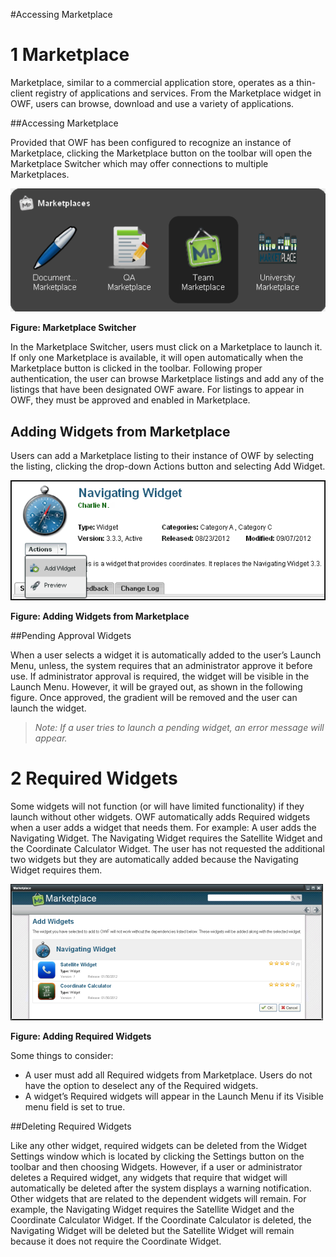 #Accessing Marketplace
# 1 Marketplace
Marketplace, similar to a commercial application store, operates as a thin-client registry of applications and services. From the Marketplace widget in OWF, users can browse, download and use a variety of applications.

##Accessing Marketplace

Provided that OWF has been configured to recognize an instance of Marketplace, clicking the Marketplace button on the toolbar will open the Marketplace Switcher which may offer connections to multiple Marketplaces. 

![Marketplace Switcher](OWFImages/OWF7/mp_switcher.png)

<b>Figure: Marketplace Switcher</b>

In the Marketplace Switcher, users must click on a Marketplace to launch it. If only one Marketplace is available, it will open automatically when the Marketplace button is clicked in the toolbar. Following proper authentication, the user can browse Marketplace listings and add any of the listings that have been designated OWF aware. For listings to appear in OWF, they must be approved and enabled in Marketplace.

## Adding Widgets from Marketplace

Users can add a Marketplace listing to their instance of OWF by selecting the listing, clicking the drop-down Actions button and selecting Add Widget. 

![Adding Widgets from Marketplace](OWFImages/OWF7/adding_widgets_from_mp.png) 

<b>Figure: Adding Widgets from Marketplace</b>

##Pending Approval Widgets

When a user selects a widget it is automatically added to the user’s Launch Menu, unless, the system requires that an administrator approve it before use. If administrator approval is required, the widget will be visible in the Launch Menu. However, it will be grayed out, as shown in the following figure. Once approved, the gradient will be removed and the user can launch the widget. 

> _Note: If a user tries to launch a pending widget, an error message will appear._

# 2 Required Widgets
Some widgets will not function (or will have limited functionality) if they launch without other widgets. OWF automatically adds Required widgets when a user adds a widget that needs them. For example:  A user adds the Navigating Widget. The Navigating Widget requires the Satellite Widget and the Coordinate Calculator Widget. The user has not requested the additional two widgets but they are automatically added because the Navigating Widget requires them. 

![Adding Required Widgets](OWFImages/OWF7/adding_required_widgets.png)

<b>Figure: Adding Required Widgets</b>

Some things to consider: 

* A user must add all Required widgets from Marketplace. Users do not have the option to deselect any of the Required widgets. 
* A widget’s Required widgets will appear in the Launch Menu if its Visible menu field is set to true. 

##Deleting Required Widgets

Like any other widget, required widgets can be deleted from the Widget Settings window which is located by clicking the Settings button on the toolbar and then choosing Widgets. However, if a user or administrator deletes a Required widget, any widgets that require that widget will automatically be deleted after the system displays a warning notification. Other widgets that are related to the dependent widgets will remain. For example, the Navigating Widget requires the Satellite Widget and the Coordinate Calculator Widget. If the Coordinate Calculator is deleted, the Navigating Widget will be deleted but the Satellite Widget will remain because it does not require the Coordinate Widget. 